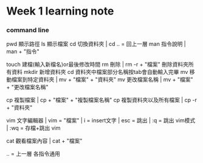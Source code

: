 # Week 1 learning note
### command line

pwd 顯示路徑
ls  顯示檔案
cd  切換資料夾  |   cd .. = 回上一層
man 指令說明    |  man + "指令"

touch 建檔(輸入新檔名)or最後修改時間
rm  刪除   |  rm -r + "檔案"  刪除資料夾所有資料
mkdir  新增資料夾
cd 資料夾中檔案部分名稱按tab會自動輸入完畢
mv 移動檔案到特定資料夾  | mv + "檔案" + "資料夾" 
mv 更改檔案名稱  | mv + "檔案" + "更改檔案名稱" 

cp 複製檔案  | cp + "檔案" + "複製檔案名稱" 
cp 複製資料夾以及所有檔案 | cp -r + "資料夾"  

vim 文字編輯器 | vim = "檔案"  | i =  insert文字  | esc = 跳出  | :q = 跳出 vim模式  | :wq = 存檔+跳出 vim

cat 觀看檔案內容 | cat + "檔案"

.. = 上一層 各指令通用